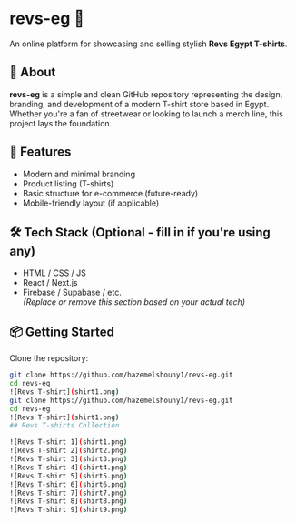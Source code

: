 # revs-eg 👕

An online platform for showcasing and selling stylish **Revs Egypt T-shirts**.

## 🧵 About

**revs-eg** is a simple and clean GitHub repository representing the design, branding, and development of a modern T-shirt store based in Egypt. Whether you're a fan of streetwear or looking to launch a merch line, this project lays the foundation.

## 🚀 Features

- Modern and minimal branding
- Product listing (T-shirts)
- Basic structure for e-commerce (future-ready)
- Mobile-friendly layout (if applicable)

## 🛠️ Tech Stack (Optional - fill in if you're using any)

- HTML / CSS / JS  
- React / Next.js  
- Firebase / Supabase / etc.  
*(Replace or remove this section based on your actual tech)*

## 📦 Getting Started

Clone the repository:

```bash
git clone https://github.com/hazemelshouny1/revs-eg.git
cd revs-eg
![Revs T-shirt](shirt1.png)
git clone https://github.com/hazemelshouny1/revs-eg.git
cd revs-eg
![Revs T-shirt](shirt1.png)
## Revs T-shirts Collection

![Revs T-shirt 1](shirt1.png)
![Revs T-shirt 2](shirt2.png)
![Revs T-shirt 3](shirt3.png)
![Revs T-shirt 4](shirt4.png)
![Revs T-shirt 5](shirt5.png)
![Revs T-shirt 6](shirt6.png)
![Revs T-shirt 7](shirt7.png)
![Revs T-shirt 8](shirt8.png)
![Revs T-shirt 9](shirt9.png)
